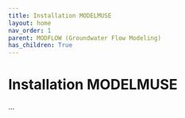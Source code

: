 ```yaml
---
title: Installation MODELMUSE
layout: home
nav_order: 1
parent: MODFLOW (Groundwater Flow Modeling)
has_children: True
---
```


<script
  src="https://cdn.mathjax.org/mathjax/latest/MathJax.js?config=TeX-AMS-MML_HTMLorMML"
  type="text/javascript">
</script>

# Installation MODELMUSE

...
